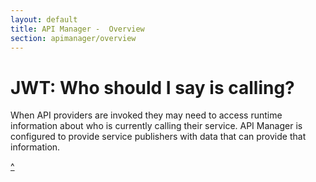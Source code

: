```yaml
---
layout: default
title: API Manager -  Overview
section: apimanager/overview
---
```

  
<a href="/apimanager/overview" class="orange-button glyphicon glyphicon-chevron-up"> </a>

# JWT: Who should I say is calling?

When API providers are invoked they may need to access runtime information about who is currently calling their service. API Manager is configured to provide service publishers with data that can provide that information.

<a href="/apimanager/overview" class="orange-button"> ^ </a>